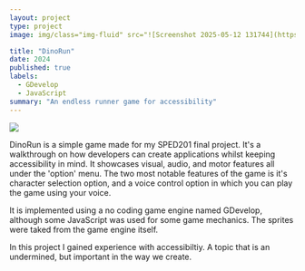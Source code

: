 ```yaml
---
layout: project
type: project
image: img/class="img-fluid" src="![Screenshot 2025-05-12 131744](https://github.com/user-attachments/assets/55bfff06-b3d7-45bb-bc67-9aafdb66777a)">

title: "DinoRun"
date: 2024
published: true
labels:
  - GDevelop
  - JavaScript
summary: "An endless runner game for accessibility"
---
```


<img class="img-fluid" src="![Screenshot 2025-05-12 131834](https://github.com/user-attachments/assets/58dbbf17-046b-4fd7-9b9c-bdca5c2be490)">


DinoRun is a simple game made for my SPED201 final project. It's a walkthrough on how developers can create applications whilst keeping accessibility in mind. It showcases visual, audio, and motor features all under the 'option' menu. The two most notable features of the game is it's character selection option, and a voice control option in which you can play the game using your voice. 

It is implemented using a no coding game engine named GDevelop, although some JavaScript was used for some game mechanics. The sprites were taked from the game engine itself.

In this project I gained experience with accessibiltiy. A topic that is an undermined, but important in the way we create.
